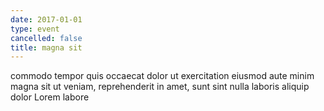 ```yaml
---
date: 2017-01-01
type: event
cancelled: false
title: magna sit
---
```

commodo tempor quis occaecat dolor ut exercitation eiusmod aute minim magna sit ut veniam, reprehenderit in amet, sunt sint nulla laboris aliquip dolor Lorem labore